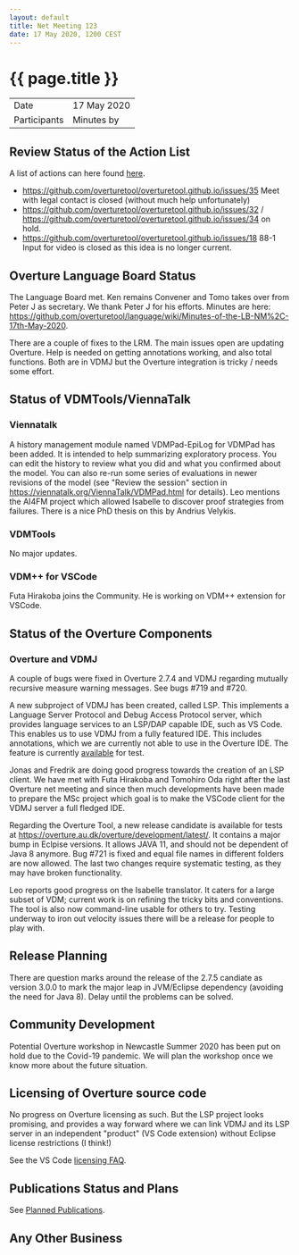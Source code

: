 ```yaml
---
layout: default
title: Net Meeting 123
date: 17 May 2020, 1200 CEST
---
```


<script src="http://code.jquery.com/jquery-1.11.1.min.js">
</script>
<script src="/javascripts/edit.js"></script>
<script>setEditButonNm();</script>

# {{ page.title }}

|||
|---|---|
| Date | 17 May 2020 |
| Participants  |   Minutes by  |

## Review Status of the Action List

A list of actions can here found [here](https://github.com/overturetool/overturetool.github.io/issues?q=is%3Aissue+is%3Aopen+label%3A%22action+net-meeting%22).

* https://github.com/overturetool/overturetool.github.io/issues/35 Meet with legal contact is closed (without much help unfortunately) 
* https://github.com/overturetool/overturetool.github.io/issues/32 / https://github.com/overturetool/overturetool.github.io/issues/34
 on hold.
 * https://github.com/overturetool/overturetool.github.io/issues/18 88-1 Input for video is closed as this idea is no longer current.
 
## Overture Language Board Status

The Language Board met. Ken remains Convener and Tomo takes over from Peter J as secretary. We thank Peter J for his efforts. Minutes are here: https://github.com/overturetool/language/wiki/Minutes-of-the-LB-NM%2C-17th-May-2020.

There are a couple of fixes to the LRM. The main issues open are updating Overture. Help is needed on getting annotations working, and also total functions. Both are in VDMJ but the Overture integration is tricky / needs some effort.

## Status of VDMTools/ViennaTalk

### Viennatalk
A history management module named VDMPad-EpiLog for VDMPad has been added. It is intended to help summarizing exploratory process. You can edit the history to review what you did and what you confirmed about the model. You can also re-run some series of evaluations in newer revisions of the model (see "Review the session" section in https://viennatalk.org/ViennaTalk/VDMPad.html for details). Leo mentions the AI4FM project which allowed Isabelle to discover proof strategies from failures. There is a nice PhD thesis on this by Andrius Velykis.

### VDMTools
No major updates.

### VDM++ for VSCode
Futa Hirakoba joins the Community. He is working on VDM++ extension for VSCode.

##  Status of the Overture Components

### Overture and VDMJ

A couple of bugs were fixed in Overture 2.7.4 and VDMJ regarding mutually recursive measure warning messages. See bugs #719 and #720.

A new subproject of VDMJ has been created, called LSP. This implements a Language Server Protocol and Debug Access Protocol server, which provides language services to an LSP/DAP capable IDE, such as VS Code. This enables us to use VDMJ from a fully featured IDE. This includes annotations, which we are currently not able to use in the Overture IDE. The feature is currently [available](https://github.com/nickbattle/vdmj/tree/master/LSP) for test.

Jonas and Fredrik are doing good progress towards the creation of an LSP client. We have met with Futa Hirakoba and Tomohiro Oda right after the last Overture net meeting and since then much developments have been made to prepare the MSc project which goal is to make the VSCode client for the VDMJ server a full fledged IDE.

Regarding the Overture Tool, a new release candidate is available for tests at https://overture.au.dk/overture/development/latest/. It contains a major bump in Eclpise versions. It allows JAVA 11, and should not be dependent of Java 8 anymore. 
Bug #721 is fixed and equal file names in different folders are now allowed. The last two changes require systematic testing, as they may have broken functionality. 

Leo reports good progress on the Isabelle translator. It caters for a large subset of VDM; current work is on refining the tricky bits and conventions. The tool is also now command-line usable for others to try. Testing underway to iron out velocity issues there will be a  release for people to play with.

##  Release Planning

There are question marks around the  release of the 2.7.5 candiate as version 3.0.0 to mark the major leap in JVM/Eclipse dependency (avoiding the need for Java 8). Delay until the problems can be solved. 



##  Community Development

Potential Overture workshop in Newcastle Summer 2020 has been put on hold due to the Covid-19 pandemic. We will plan the workshop once we know more about the future situation.

##  Licensing of Overture source code

No progress on Overture licensing as such. But the LSP project looks promising, and provides a way forward where we can link VDMJ and its LSP server in an independent "product" (VS Code extension) without Eclipse license restrictions (I think!)

See the VS Code [licensing FAQ](https://code.visualstudio.com/docs/supporting/FAQ#_licensing).

##  Publications Status and Plans

See [Planned Publications](http://overturetool.org/publications/PlannedPublications.html).


##  Any Other Business


<div id="edit_page_div"></div>

